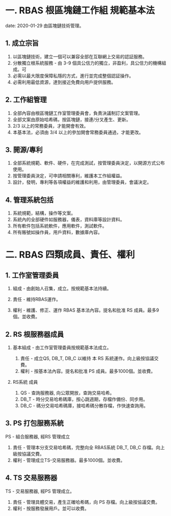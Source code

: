 <!-- headings -->

# 一. RBAS 根區塊鏈工作組 規範基本法

date: 2020-01-29 由區塊鏈技術管理。

## 1. 成立宗旨

1. 以區塊鏈技術，建立一個可以兼容全部在互聯網上交易的認証服務。
1. 分散獨立根系統服務 - 由 3-9 個具公信力的獨立，非盈利，具公信力的機構組成。可
1. 必需以最大限度保障私隱的方式，進行並完成整個認証操作。
1. 必需利用最低資源，達到接近免費向用戶提供服務。

## 2. 工作組管理

1. 全部內容由根區塊鏈工作室管理委員會，負責決議制訂文案管理。
1. 全部文案由原始哈希碼，按區塊鏈，接連/分叉產生、更新。
1. 2/3 以上的常務委員，才能開會有效。
1. 本基本法，必須由 3/4 以上的參加開會常務委員通過，才能更改。

## 3. 開源/專利

1. 全部系統規範、軟件、硬件，在完成測試，按管理委員決定，以開源方式公布使用。
1. 按管理委員決定，可申請相關專利，維護本工作組權益。
1. 設計，發明，專利等各項權益的維護和利用，由管理委員，會議決定。

## 4. 管理系統包括

1. 系統規範，結構，操作等文案。
1. 系統內的全部硬件如服務器，儀表，資料庫等設計資料。
1. 所有軟件包括系統軟件，應用軟件，測試軟件。
1. 所有賬號如操作員，用戶資料，數據庫內容。

# 二. RBAS 四類成員、責任、權利

## 1. 工作室管理委員

1. 組成 -
由創始人召集，成立。按規範基本法持續。

1. 責任 -
維持RBAS運作。

1. 權利 -
維護、修正、運作 RBAS 基本法內容。提名和批准 RS 成員。最多9個。並收費。

## 2. RS 根服務器成員

1. 基本組成 - 由工作室管理委員按規範基本法成立。
    1. 責任 - 成立QS, DB_T, DB_C 以維持 本 RS 系統運作。向上級按協議交費。
    1. 權利 - 按基本法內容。提名和批准 PS 成員。最多1000個。並收費。

1. RS系統 成員
    1. QS - 查詢服務器, 向公眾開放，查詢交易哈希。
    1. DB_T - 時分交易哈希碼庫，按心跳週期，存檔作備份、同步用。
    1. DB_C - 碼分交易哈希碼庫，接哈希碼分散存檔，作快速查詢用。

## 3. PS 打包服務系統

PS - 組合服務器, 經RS 管理成立

1. 責任 -
管理本分支交易哈希碼，完整向全 RBAS系統 DB_T, DB_C 存檔。向上級按協議交費。
1. 權利 -
管理成立TS-交易服務器。最多1000個。並收費。

## 4. TS 交易服務器

TS - 交易服務器, 經PS 管理成立。

1. 責任 -
管理具體交易，產生正確哈希碼，向 PS 存檔。向上級按協議交費。
1. 權利 -
按服務發展用戶。並可以收費。
